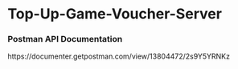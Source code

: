 # Top-Up-Game-Voucher-Server

<h3>Postman API Documentation</h3>
<p>https://documenter.getpostman.com/view/13804472/2s9Y5YRNKz</p>
